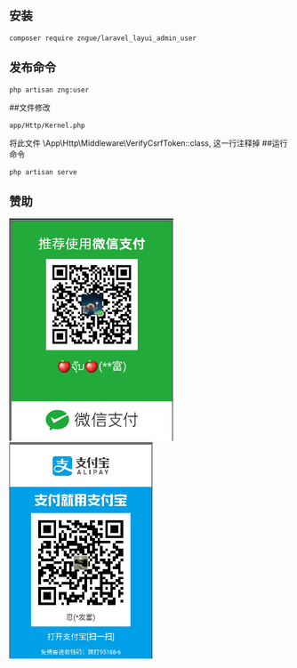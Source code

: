 ##  安装
```
composer require zngue/laravel_layui_admin_user
```

## 发布命令
```
php artisan zng:user
```
##文件修改 
```
app/Http/Kernel.php
```
将此文件 \App\Http\Middleware\VerifyCsrfToken::class, 这一行注释掉
##运行命令
```
php artisan serve
```

## 赞助
![支付宝](assets/images/wxpy.jpg)![支付宝](assets/images/alipay.jpg)
